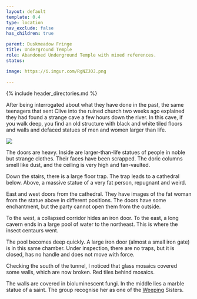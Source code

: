 ```yaml
---
layout: default
template: 0.4
type: location
nav_exclude: false
has_children: true

parent: Duskmeadow Fringe
title: Underground Temple
role: Abandoned Underground Temple with mixed references.
status: 

image: https://i.imgur.com/RgNZJ0J.png

---
```


{% include header_directories.md %}

After being interrogated about what they have done in the past, the same teenagers that sent Clive into the ruined church two weeks ago explained they had found a strange cave a few hours down the river.
In this cave, if you walk deep, you find an old structure with black and white tiled floors and walls and defaced statues of men and women larger than life.

![](https://i.imgur.com/IG4Rwi7.png)

The doors are heavy.
Inside are larger-than-life statues of people in noble but strange clothes.
Their faces have been scrapped.
The doric columns smell like dust, and the ceiling is very high and fan-vaulted.

Down the stairs, there is a large floor trap.
The trap leads to a cathedral below.
Above, a massive statue of a very fat person, repugnant and weird.

East and west doors from the cathedral.
They have images of the fat woman from the statue above in different positions.
The doors have some enchantment, but the party cannot open them from the outside.

To the west, a collapsed corridor hides an iron door.
To the east, a long cavern ends in a large pool of water to the northeast.
This is where the insect centaurs went.

The pool becomes deep quickly.
A large iron door (almost a small iron gate) is in this same chamber.
Under inspection, there are no traps, but it is closed, has no handle and does not move with force. 

Checking the south of the tunnel, I noticed that glass mosaics covered some walls, which are now broken.
Red tiles behind mosaics.

The walls are covered in bioluminescent fungi.
In the middle lies a marble statue of a saint.
The group recognise her as one of the [Weeping](../weepingMother/index.md) Sisters.
